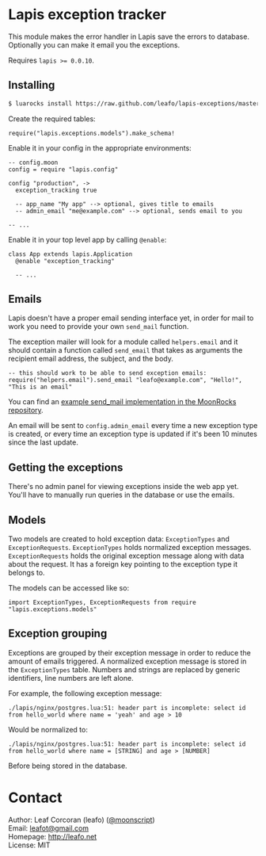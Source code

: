 # Lapis exception tracker

This module makes the error handler in Lapis save the errors to database.
Optionally you can make it email you the exceptions.

Requires `lapis >= 0.0.10`.

## Installing

```bash
$ luarocks install https://raw.github.com/leafo/lapis-exceptions/master/lapis-exceptions-dev-1.rockspec
```

Create the required tables:

```moonscript
require("lapis.exceptions.models").make_schema!
```

Enable it in your config in the appropriate environments:

```moon
-- config.moon
config = require "lapis.config"

config "production", ->
  exception_tracking true

  -- app_name "My app" --> optional, gives title to emails
  -- admin_email "me@example.com" --> optional, sends email to you

-- ...
```

Enable it in your top level app by calling `@enable`:

```moon
class App extends lapis.Application
  @enable "exception_tracking"

  -- ...
```

## Emails

Lapis doesn't have a proper email sending interface yet, in order for mail to
work you need to provide your own `send_mail` function.

The exception mailer will look for a module called `helpers.email` and it
should contain a function called `send_email` that takes as arguments the
recipient email address, the subject, and the body.

```
-- this should work to be able to send exception emails:
require("helpers.email").send_email "leafo@example.com", "Hello!", "This is an email"
```

You can find an [example send_mail implementation in the MoonRocks
repository](https://github.com/leafo/moonrocks-site/blob/master/helpers/email.moon).

An email will be sent to `config.admin_email` every time a new exception type
is created, or every time an exception type is updated if it's been 10 minutes
since the last update.

## Getting the exceptions

There's no admin panel for viewing exceptions inside the web app yet. You'll
have to manually run queries in the database or use the emails.

## Models

Two models are created to hold exception data: `ExceptionTypes` and
`ExceptionRequests`. `ExceptionTypes` holds normalized exception messages.
`ExceptionRequests` holds the original exception message along with data about
the request. It has a foreign key pointing to the exception type it belongs to.


The models can be accessed like so:

```moonscript
import ExceptionTypes, ExceptionRequests from require "lapis.exceptions.models"
```

## Exception grouping

Exceptions are grouped by their exception message in order to reduce the amount
of emails triggered. A normalized exception message is stored in the
`ExceptionTypes` table. Numbers and strings are replaced by generic identifiers,
line numbers are left alone.

For example, the following exception message:

    ./lapis/nginx/postgres.lua:51: header part is incomplete: select id from hello_world where name = 'yeah' and age > 10

Would be normalized to:

    ./lapis/nginx/postgres.lua:51: header part is incomplete: select id from hello_world where name = [STRING] and age > [NUMBER]

Before being stored in the database.

# Contact

Author: Leaf Corcoran (leafo) ([@moonscript](http://twitter.com/moonscript))  
Email: leafot@gmail.com  
Homepage: <http://leafo.net>  
License: MIT

